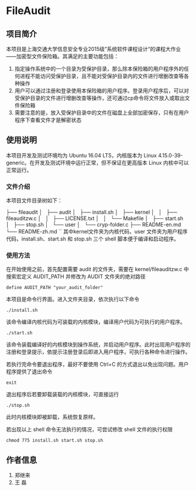 # FileAudit

## 项目简介

本项目是上海交通大学信息安全专业2015级”系统软件课程设计“的课程大作业——加密型文件保险箱。其满足的主要功能包括：

1. 指定操作系统中的一个目录为受保护目录，那么除本保险箱的用户程序外的任何进程不能访问受保护目录，且不能对受保护目录内的文件进行增删改查等各种操作
2. 用户可以通过注册和登录使用本保险箱的用户程序。登录用户程序后，可以对受保护目录的文件进行增删改查等操作，还可通过cp命令将文件放入或取出文件保险箱
3. 需要注意的是，放入受保护目录中的文件在磁盘上全部加密保存，只有在用户程序下查看文件才是解密状态

## 使用说明

本项目开发及测试环境均为 Ubuntu 16.04 LTS，内核版本为 Linux 4.15.0-39-generic。在开发及测试环境中运行正常，但不保证在更高版本 Linux 内核中可以正常运行。

### 文件介绍

本项目文件目录树如下：

├── fileaudit
│   ├── audit
│   ├── install.sh
│   ├── kernel
│   │   ├── fileauditzw.c
│   │   ├── LICENSE.txt
│   │   └── Makefile
│   ├── start.sh
│   ├── stop.sh
│   └── user
│       └── cryp-folder.c
├── README-en.md
└── README-zh.md
``
其中kernel文件夹为内核代码，user 文件夹为用户程序代码，install.sh、start.sh 和 stop.sh 三个 shell 脚本便于编译和启动程序。

### 使用方法

在开始使用之前，首先配置需要 audit 的文件夹，需要在 kernel/fileauditzw.c 中搜索宏定义 AUDIT_PATH 并修改为 AUDIT 文件夹的绝对路径

```shell
define AUDIT_PATH "your_audit_folder"
```

本项目是命令行界面。进入文件夹目录，依次执行以下命令

```shell
./install.sh
```

该命令编译内核代码为可装载的内核模块，编译用户代码为可执行的用户程序。

```shell
./start.sh
```

该命令装载编译好的内核模块到操作系统，并启动用户程序。此时出现用户程序的注册和登录提示，依提示注册登录后即进入用户程序，可执行各种命令进行操作。

若执行完命令要退出程序，最好不要使用 Ctrl+C 的方式退出以免出现问题。用户程序提供了退出命令

```shell
exit
```

退出程序后若要卸载装载的内核模块，可直接运行

```shell
./stop.sh
```

此时内核模块即被卸载，系统恢复原样。

若出现以上 shell 命令无法执行的情况，可尝试修改 shell 文件的执行权限

```shell
chmod 775 install.sh start.sh stop.sh
```

## 作者信息

1. 郑继来 	
2. 王  磊
